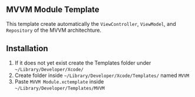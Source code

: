 ## MVVM Module Template
This template create automatically the `ViewController`, `ViewModel`, and `Repository`
of the MVVM architechture.

## Installation

1. If it does not yet exist create the Templates folder under `~/Library/Developer/Xcode/`
2. Create folder inside `~/Library/Developer/Xcode/Templates/` named `MVVM`
3. Paste `MVVM Module.xctemplate` inside `~/Library/Developer/Templates/MVVM`
